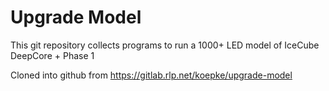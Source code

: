 # Upgrade Model

This git repository collects programs to run a 1000+ LED model of IceCube DeepCore + Phase 1

Cloned into github from https://gitlab.rlp.net/koepke/upgrade-model
